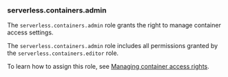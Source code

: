 ### serverless.containers.admin

The `serverless.containers.admin` role grants the right to manage container access settings.

The `serverless.containers.admin` role includes all permissions granted by the `serverless.containers.editor` role.

To learn how to assign this role, see [Managing container access rights](../serverless-containers/operations/access-rights.md).

